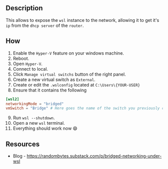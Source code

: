 ## Description

This allows to expose the `wsl` instance to the network, allowing it to get it's `ip` from the `dhcp server` of the `router`.

## How 

1. Enable the `Hyper-V` feature on your windows machine.
2. Reboot.
3. Open `Hyper-V`.
4. Connect to local.
5. Click  `Manage virtual switchs` button of the right panel.
6. Create a new virtual switch as `External`. 
7. Create or edit the `.wslconfig` located at `C:\Users\{YOUR-USER}`
8. Ensure that it contains the following
```toml
[wsl2]
networkingMode = "bridged"
vmSwitch = "Bridge" # Here goes the name of the switch you previously created
```
9. Run `wsl --shutdown`.
10. Open a new `wsl` terminal.
11. Everything should work now 😄

## Resources

- Blog - https://randombytes.substack.com/p/bridged-networking-under-wsl


